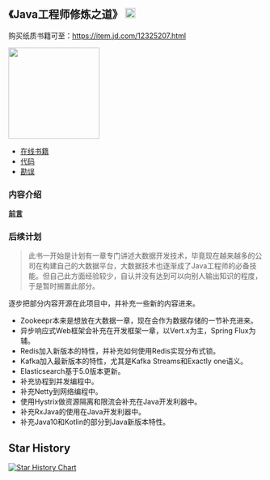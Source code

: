 《Java工程师修炼之道》
[<img src="https://api.gitsponsors.com/api/badge/img?id=99306561" height="20">](https://api.gitsponsors.com/api/badge/link?p=ALQJxZauryyAQlf0IzyvqEw0lM+sJ1NbMZq6Pj0yXVBdL8fXZrXF01cpSpV4vg2m0zTQIr+meODxd3moQ+dRKqqP59cdgJ3A/y5/peB19b5FxkRxaENv1mQpNeBrd7ODD2h13/zbtoA1S3Bec3W/Qw==)
--

购买纸质书籍可至：<https://item.jd.com/12325207.html>

<img src="img/book.png" width="180"/>

- [在线书籍](https://rowkey-books.gitbook.io/pragmatic-java-engineer/)
- [代码](source)
- [勘误](https://github.com/superhj1987/pragmatic-java-engineer/wiki/Mistakes)

### 内容介绍

[**前言**](book/README.md)

### 后续计划

> 此书一开始是计划有一章专门讲述大数据开发技术，毕竟现在越来越多的公司在构建自己的大数据平台，大数据技术也逐渐成了Java工程师的必备技能。但自己此方面经验较少，自认并没有达到可以向别人输出知识的程度，于是暂时搁置此部分。

逐步把部分内容开源在此项目中，并补充一些新的内容进来。

- Zookeepr本来是想放在大数据一章，现在会作为数据存储的一节补充进来。
- 异步响应式Web框架会补充在开发框架一章，以Vert.x为主，Spring Flux为辅。
- Redis加入新版本的特性，并补充如何使用Redis实现分布式锁。
- Kafka加入最新版本的特性，尤其是Kafka Streams和Exactly one语义。
- Elasticsearch基于5.0版本更新。
- 补充协程到并发编程中。
- 补充Netty到网络编程中。
- 使用Hystrix做资源隔离和限流会补充在Java开发利器中。
- 补充RxJava的使用在Java开发利器中。
- 补充Java10和Kotlin的部分到Java新版本特性。

## Star History

[![Star History Chart](https://api.star-history.com/svg?repos=superhj1987/pragmatic-java-engineer&type=Date)](https://star-history.com/#superhj1987/pragmatic-java-engineer&Date)
